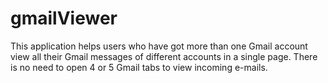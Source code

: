 # gmailViewer
This application helps users who have got more than one Gmail account view all their Gmail messages of different accounts in a
single page. There is no need to open 4 or 5 Gmail tabs to view incoming e-mails.
